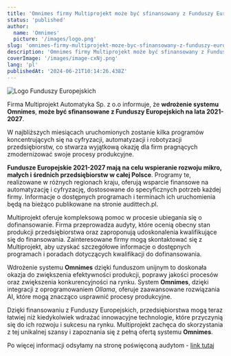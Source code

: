 ```yaml
---
title: 'Omnimes firmy Multiprojekt może być sfinansowany z Funduszy Europejskich na lata 2021-2027'
status: 'published'
author:
  name: 'Omnimes'
  picture: '/images/logo.png'
slug: 'omnimes-firmy-multiprojekt-moze-byc-sfinansowany-z-funduszy-europejskich-na-lata-2021-2027'
description: 'Omnimes firmy Multiprojekt może być sfinansowany z Funduszy Europejskich na lata 2021-2027'
coverImage: '/images/image-cxNj.png'
lang: 'pl'
publishedAt: '2024-06-21T10:14:26.438Z'
---
```


![Logo Funduszy Europejskich](/images/image-cxNj.png)

Firma Multiprojekt Automatyka Sp. z o.o informuje, że **wdrożenie systemu Omnimes**, **może być sfinansowane z Funduszy Europejskich na lata 2021-2027**.

W najbliższych miesiącach uruchomionych zostanie kilka programów koncentrujących się na cyfryzacji, automatyzacji i robotyzacji przedsiębiorstw, co stwarza wyjątkową okazję dla firm pragnących zmodernizować swoje procesy produkcyjne.

**Fundusze Europejskie 2021-2027 mają na celu wspieranie rozwoju mikro, małych i średnich przedsiębiorstw w całej Polsce**. Programy te, realizowane w różnych regionach kraju, oferują wsparcie finansowe na automatyzację i cyfryzację, dostosowane do specyficznych potrzeb każdej firmy. Informacje o dostępnych programach i terminach ich uruchomienia będą na bieżąco publikowane na stronie audittech.pl.

Multiprojekt oferuje kompleksową pomoc w procesie ubiegania się o dofinansowanie. Firma przeprowadza audyty, które ocenią obecny stan produkcji przedsiębiorstwa oraz zaproponują udoskonalenia kwalifikujące się do finansowania. Zainteresowane firmy mogą skontaktować się z Multiprojekt, aby uzyskać szczegółowe informacje o dostępnych programach i poradach dotyczących kwalifikacji do dofinansowania.

Wdrożenie systemu **Omnimes** dzięki funduszom unijnym to doskonała okazja do zwiększenia efektywności produkcji, poprawy jakości procesów oraz zwiększenia konkurencyjności na rynku. System **Omnimes**, dzięki integracji z oprogramowaniem *Ollama*, oferuje zaawansowane rozwiązania AI, które mogą znacząco usprawnić procesy produkcyjne.

Dzięki finansowaniu z Funduszy Europejskich, przedsiębiorstwa mogą teraz łatwiej niż kiedykolwiek wdrażać innowacyjne technologie, które przyczynią się do ich rozwoju i sukcesu na rynku. Multiprojekt zachęca do skorzystania z tej unikalnej szansy i zapoznania się z pełną ofertą systemu **Omnimes**.

Po więcej informacji odsyłamy na stronę poświęconą audytom - [link tutaj](https://audittech.pl/)